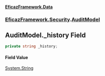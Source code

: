 #### [EficazFramework.Data](EficazFrameworkData.md 'EficazFramework Data')
### [EficazFramework.Security](EficazFrameworkData.md#EficazFramework.Security 'EficazFramework.Security').[AuditModel](EficazFramework.Security/AuditModel.md 'EficazFramework.Security.AuditModel')

## AuditModel._history Field

```csharp
private string _history;
```

#### Field Value
[System.String](https://docs.microsoft.com/en-us/dotnet/api/System.String 'System.String')